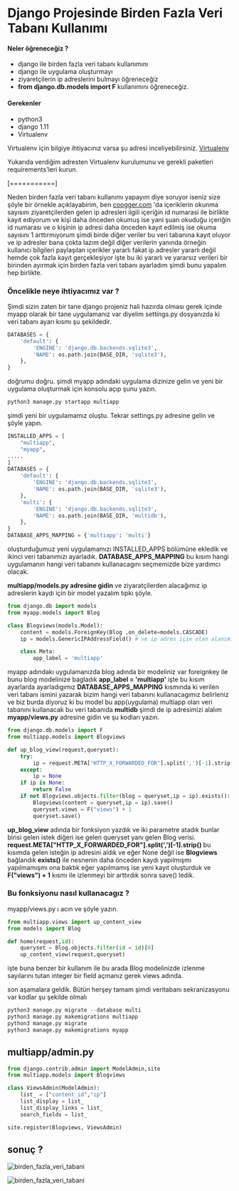 # Django Projesinde Birden Fazla Veri Tabanı Kullanımı

#### Neler öğreneceğiz ?

- django ile birden fazla veri tabanı kullanımını
- django ile uygulama oluşturmayı
- ziyaretçilerin ip adreslerini bulmayı öğreneceğiz
- **from django.db.models import F** kullanımını öğreneceğiz.

#### Gerekenler

- python3
- django 1.11
- Virtualenv

Virtualenv için bilgiye ihtiyacınız varsa şu adresi inceliyebilirsiniz.
[Virtualenv](https://steemit.com/utopian-io/@tolgahanuzun/what-is-virtualenv-and-how-is-it-used-tr-virtualenv-nedir-ve-nasil-kullanilir)

Yukarıda verdiğim adresten Virtualenv kurulumunu ve gerekli paketleri requirements'leri
kurun.

\[===========\]

Neden birden fazla veri tabanı kullanımı yapayım diye soruyor iseniz size şöyle bir
örnekle açıklayabirim, ben
[coogger.com](https://github.com/hakancelik96/blog/tree/a2daa68f9fcf2b6e6dae3f9d0e8b8bfc6369c349/django/www.coogger.com)
'da içeriklerin okunma sayısını ziyaretçilerden gelen ip adresleri ilgili içeriğin id
numarasi ile birlikte kayıt ediyorum ve kişi daha önceden okumuş ise yani şuan okuduğu
içeriğin id numarası ve o kişinin ip adresi daha önceden kayıt edilmiş ise okuma
sayısını 1 arttırmıyorum şimdi birde diğer veriler bu veri tabanına kayıt oluyor ve ip
adresler bana çokta lazım değil diğer verilerin yanında örneğin kullanıcı bilgileri
paylaşılan içerikler yararlı fakat ip adresler yararlı değil hemde çok fazla kayıt
gerçekleşiyor işte bu iki yararlı ve yararsız verileri bir birinden ayırmak için birden
fazla veri tabanı ayarladım şimdi bunu yapalım hep birlikte.

### Öncelikle neye ihtiyacımız var ?

Şimdi sizin zaten bir tane django projeniz hali hazırda olması gerek içinde myapp olarak
bir tane uygulamanız var diyelim settings.py dosyanızda ki veri tabanı ayarı kısmı şu
şekildedir.

```python
DATABASES = {
    'default': {
        'ENGINE': 'django.db.backends.sqlite3',
        'NAME': os.path.join(BASE_DIR, 'sqlite3'),
    },
}
```

doğrumu doğru. şimdi myapp adındaki uygulama dizinize gelin ve yeni bir uygulama
oluşturmak için konsolu açıp şunu yazın.

```python
python3 manage.py startapp multiapp
```

şimdi yeni bir uygulamamız oluştu. Tekrar settings.py adresine gelin ve şöyle yapın.

```python
INSTALLED_APPS = [
    "multiapp",
    "myapp",
.....
]
DATABASES = {
    'default': {
        'ENGINE': 'django.db.backends.sqlite3',
        'NAME': os.path.join(BASE_DIR, 'sqlite3'),
    },
    'multi': {
        'ENGINE': 'django.db.backends.sqlite3',
        'NAME': os.path.join(BASE_DIR, 'multidb'),
    },
}
DATABASE_APPS_MAPPING = {'multiapp': 'multi'}
```

oluşturduğumuz yeni uygulamamızı INSTALLED_APPS bölümüne ekledik ve ikinci veri
tabanımızı ayarladık. **DATABASE_APPS_MAPPING** bu kısım hangi uygulamanın hangi veri
tabanını kullanacagını seçmemizde bize yardımcı olacak.

**multiapp/models.py adresine gidin** ve ziyaratçilerden alacağımız ip adreslerin kaydı
için bir model yazalım tıpkı şöyle.

```python
from django.db import models
from myapp.models import Blog

class Blogviews(models.Model):
    content = models.ForeignKey(Blog ,on_delete=models.CASCADE)
    ip = models.GenericIPAddressField() # ve ip adres için olan alanımız

    class Meta:
        app_label = 'multiapp'
```

myapp adındakı uygulamanızda blog adında bir modeliniz var foreignkey ile bunu blog
modelinize bagladık **app_label = 'multiapp'** işte bu kısım ayarlarda ayarladıgımız
**DATABASE_APPS_MAPPING** kısmında ki verilen veri tabanı ismini yazarak bizim hangi
veri tabanını kullanacagımız belirleniz ve biz burda diyoruz ki bu model bu
app\(uygulama\) multiapp olan veri tabanını kullanacak bu veri tabanıda **multidb**
şimdi de ip adresimizi alalım **myapp/views.py** adresine gidin ve şu kodları yazın.

```python
from django.db.models import F
from multiapp.models import Blogviews

def up_blog_view(request,queryset):
    try:
        ip = request.META["HTTP_X_FORWARDED_FOR"].split(',')[-1].strip()
    except:
        ip = None
    if ip is None:
        return False
    if not Blogviews.objects.filter(blog = queryset,ip = ip).exists():
        Blogviews(content = queryset,ip = ip).save()
        queryset.views = F("views") + 1
        queryset.save()
```

**up_blog_view** adında bir fonksiyon yazdık ve iki parametre atadık bunlar birisi gelen
istek diğeri ise gelen queryset yanı gelen Blog verisi.
**request.META\["HTTP_X_FORWARDED_FOR"\].split\(','\)\[-1\].strip\(\)** bu kısımda gelen
isteğin ip adresini aldık ve eğer None değil ise **Blogviews** bağlandık **exists\(\)**
ile nesnenin daha önceden kaydı yapılmışmı yapılmamışmı ona baktık eğer yapılmamış ise
yeni kayıt oluşturduk ve **F\("views"\) + 1** kısmı ile izlenmeyi bir arttırdık sonra
save\(\) ledik.

### Bu fonksiyonu nasıl kullanacagız ?

myapp/views.py ı acın ve şöyle yazın.

```python
from multiapp.views import up_content_view
from models import Blog

def home(request,id):
    queryset = Blog.objects.filter(id = id)[0]
    up_content_view(request,queryset)
```

işte buna benzer bir kullanım ile bu arada Blog modelinizde izlenme sayılarını tutan
integer bir field açmanız gerek views adında.

son aşamalara geldik. Bütün herşey tamam şimdi veritabanı sekranizasyonu var kodlar şu
şekilde olmalı

```python
python3 manage.py migrate --database multi
python3 manage.py makemigrations multiapp
python3 manage.py migrate
python3 manage.py makemigrations myapp
```

## multiapp/admin.py

```python
from django.contrib.admin import ModelAdmin,site
from multiapp.models import Blogviews

class ViewsAdmin(ModelAdmin):
    list_ = ["content_id","ip"]
    list_display = list_
    list_display_links = list_
    search_fields = list_

site.register(Blogviews, ViewsAdmin)
```

## sonuç ?

![birden_fazla_veri_tabani](https://www.coogger.com/media/images/birden_fazla_veri_tabani.png)

![birden_fazla_veri_tabani](https://www.coogger.com/media/images/birden_fazla_veri_tabani_Rfated5.png)
